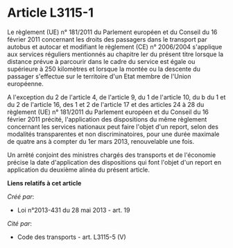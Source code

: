 # Article L3115-1

Le règlement (UE) n° 181/2011 du Parlement européen et du Conseil du 16 février 2011 concernant les droits des passagers dans
le transport par autobus et autocar et modifiant le règlement (CE) n° 2006/2004 s'applique aux services réguliers mentionnés
au chapitre Ier du présent titre lorsque la distance prévue à parcourir dans le cadre du service est égale ou supérieure à
250 kilomètres et lorsque la montée ou la descente du passager s'effectue sur le territoire d'un Etat membre de l'Union
européenne. 

A l'exception du 2 de l'article 4, de l'article 9, du 1 de l'article 10, du b du 1 et du 2 de l'article 16, des 1 et 2 de
l'article 17 et des articles 24 à 28 du règlement (UE) n° 181/2011 du Parlement européen et du Conseil du 16 février 2011
précité, l'application des dispositions du même règlement concernant les services nationaux peut faire l'objet d'un report,
selon des modalités transparentes et non discriminatoires, pour une durée maximale de quatre ans à compter du 1er mars 2013,
renouvelable une fois. 

Un arrêté conjoint des ministres chargés des transports et de l'économie précise la date d'application des dispositions qui
font l'objet d'un report en application du deuxième alinéa du présent article.

**Liens relatifs à cet article**

_Créé par_:

  - Loi n°2013-431 du 28 mai 2013 - art. 19

_Cité par_:

  - Code des transports - art. L3115-5 (V)
